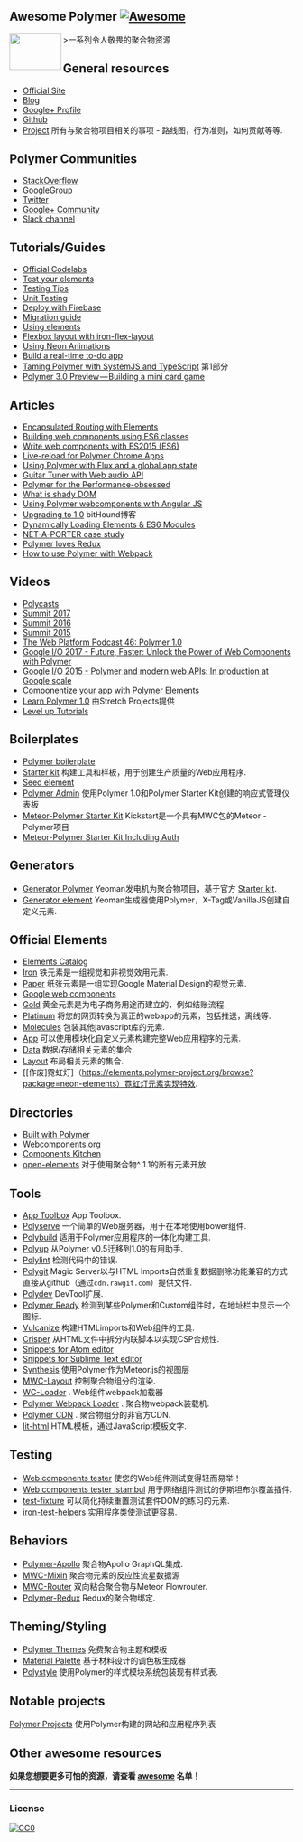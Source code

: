 <div class="github-widget" data-repo="Granze/awesome-polymer"></div>

## Awesome Polymer [![Awesome](https://cdn.rawgit.com/sindresorhus/awesome/d7305f38d29fed78fa85652e3a63e154dd8e8829/media/badge.svg)](https://github.com/sindresorhus/awesome)
<a href="https://www.polymer-project.org"><img src="https://www.polymer-project.org/images/logos/p-logo.png" align="left" height="64" width="92"></a>
&gt;一系列令人敬畏的聚合物资源

## General resources
* [Official Site](https://www.polymer-project.org)
* [Blog](https://blog.polymer-project.org/)
* [Google+ Profile](https://plus.google.com/+PolymerProject/)
* [Github](https://github.com/polymer)
* [Project](https://github.com/polymer/project) 所有与聚合物项目相关的事项 - 路线图，行为准则，如何贡献等等.

## Polymer Communities
* [StackOverflow](http://stackoverflow.com/questions/tagged/polymer)
* [GoogleGroup](https://groups.google.com/forum/#!forum/polymer-dev)
* [Twitter](https://twitter.com/polymer)
* [Google+ Community](https://plus.google.com/u/1/communities/115626364525706131031)
* [Slack channel](http://polymer-slack.herokuapp.com/)

## Tutorials/Guides
* [Official Codelabs](https://codelabs.developers.google.com/polymer-summit)
* [Test your elements](https://www.polymer-project.org/2.0/docs/tools/tests)
* [Testing Tips](https://medium.com/google-developer-experts/polymer-testing-tips-f217ba94a64)
* [Unit Testing](https://medium.com/@granze/polymer-unit-testing-d6a69910dc31)
* [Deploy with Firebase](https://www.polymer-project.org/2.0/start/toolbox/deploy)
* [Migration guide](https://www.polymer-project.org/1.0/docs/migration.html)
* [Using elements](https://elements.polymer-project.org/guides/using-elements)
* [Flexbox layout with iron-flex-layout](https://elements.polymer-project.org/guides/flex-layout)
* [Using Neon Animations](https://elements.polymer-project.org/guides/using-neon-animations)
* [Build a real-time to-do app](https://scotch.io/tutorials/build-a-real-time-polymer-to-do-app)
* [Taming Polymer with SystemJS and TypeScript](http://blog.charto.net/typescript/Taming-Polymer-with-SystemJS-and-TypeScript-part-1/) 第1部分
* [Polymer 3.0 Preview — Building a mini card game](https://medium.com/@jecelynyeen/polymer-3-0-preview-building-a-mini-card-game-ce8948265fd6)

## Articles
* [Encapsulated Routing with Elements](https://www.polymer-project.org/1.0/articles/routing.html)
* [Building web components using ES6 classes](https://www.polymer-project.org/1.0/articles/es6.html)
* [Write web components with ES2015 (ES6)](http://www.revillweb.com/tutorials/web-components-with-es2015-es6/)
* [Live-reload for Polymer Chrome Apps](http://codingwithgerwin.blogspot.it/2015/07/live-reload-for-polymer-chrome-apps.html)
* [Using Polymer with Flux and a global app state](http://paulusschoutsen.nl/blog/2015/07/using-polymer-with-flux-and-a-global-app-state/)
* [Guitar Tuner with Web audio API](https://aerotwist.com/blog/guitar-tuner/)
* [Polymer for the Performance-obsessed](https://aerotwist.com/blog/polymer-for-the-performance-obsessed/)
* [What is shady DOM](https://www.polymer-project.org/1.0/articles/shadydom.html)
* [Using Polymer webcomponents with Angular JS](http://jcrowther.io/2015/05/26/using-polymer-webcomponents-with-angular-js/)
* [Upgrading to 1.0](https://www.bithound.io/blog/post/upgrading-to-polymer-10) bitHound博客
* [Dynamically Loading Elements & ES6 Modules](http://addyosmani.github.io/webcomponent-samples/polymer/modules/)
* [NET-A-PORTER case study](https://developers.google.com/web/showcase/case-study/net-a-porter)
* [Polymer loves Redux](https://medium.com/collaborne-engineering/polymer-loves-redux-f89a863394d9#.7f4z92ppy)
* [How to use Polymer with Webpack](https://medium.com/dev-channel/how-to-use-polymer-with-webpack-b41812d78b15)

## Videos
* [Polycasts](https://www.youtube.com/playlist?list=PLOU2XLYxmsII5c3Mgw6fNYCzaWrsM3sMN)
* [Summit 2017](https://www.youtube.com/watch?v=TDpiyrcOO30&list=PLNYkxOF6rcIDP0PqVaJxqNWwIgvoEPzJi)
* [Summit 2016](https://www.youtube.com/watch?v=0iM0DZjYGqg&list=PLNYkxOF6rcICc687SxHQRuo9TVNOJelSZ)
* [Summit 2015](https://www.youtube.com/playlist?list=PLNYkxOF6rcICdISJclfQhj2S8QZGjXV8J)
* [The Web Platform Podcast 46: Polymer 1.0](https://www.youtube.com/watch?v=d9tNO3n0RlM)
* [Google I/O 2017 - Future, Faster: Unlock the Power of Web Components with Polymer](https://www.youtube.com/watch?v=cuoZenpQveQ)
* [Google I/O 2015 - Polymer and modern web APIs: In production at Google scale](https://www.youtube.com/watch?v=fD2As5RmM8Q)
* [Componentize your app with Polymer Elements](https://youtu.be/7WgEuNZCCHk)
* [Learn Polymer 1.0](https://www.youtube.com/playlist?list=PLPaj_o9gjMYll0sSb47TrzQCjIo5iqQZm) 由Stretch Projects提供
* [Level up Tutorials](https://www.youtube.com/playlist?list=PLLnpHn493BHGhoGAb2PRKzv4Zw3QoatK-)

## Boilerplates
* [Polymer boilerplate](https://github.com/webcomponents/polymer-boilerplate)
* [Starter kit](https://developers.google.com/web/tools/polymer-starter-kit/) 构建工具和样板，用于创建生产质量的Web应用程序.
* [Seed element](https://github.com/polymerlabs/seed-element)
* [Polymer Admin](https://github.com/akveo/polymer-admin) 使用Polymer 1.0和Polymer Starter Kit创建的响应式管理仪表板
* [Meteor-Polymer Starter Kit](https://github.com/aruntk/kickstart-meteor-polymer) Kickstart是一个具有MWC包的Meteor  -  Polymer项目
* [Meteor-Polymer Starter Kit Including Auth](https://github.com/aruntk/kickstart-meteor-polymer-with-auth)

## Generators
* [Generator Polymer](https://github.com/yeoman/generator-polymer) Yeoman发电机为聚合物项目，基于官方 [Starter kit](https://developers.google.com/web/tools/polymer-starter-kit/).
* [Generator element](https://www.npmjs.com/package/generator-element) Yeoman生成器使用Polymer，X-Tag或VanillaJS创建自定义元素.

## Official Elements
* [Elements Catalog](https://www.webcomponents.org/collection/Polymer/elements)
 * [Iron](https://www.webcomponents.org/collection/PolymerElements/iron-elements) 铁元素是一组视觉和非视觉效用元素.
 * [Paper](https://www.webcomponents.org/collection/PolymerElements/paper-elements) 纸张元素是一组实现Google Material Design的视觉元素.
 * [Google web components](https://www.webcomponents.org/collection/GoogleWebComponents/google-web-components)
 * [Gold](https://www.webcomponents.org/collection/PolymerElements/gold-elements) 黄金元素是为电子商务用途而建立的，例如结账流程.
 * [Platinum](https://www.webcomponents.org/collection/PolymerElements/platinum-elements) 将您的网页转换为真正的webapp的元素，包括推送，离线等.
 * [Molecules](https://www.webcomponents.org/collection/PolymerElements/molecules) 包装其他javascript库的元素.
 * [App](https://www.webcomponents.org/collection/PolymerElements/app-elements) 可以使用模块化自定义元素构建完整Web应用程序的元素.
 * [Data](https://www.webcomponents.org/collection/PolymerElements/data-elements) 数据/存储相关元素的集合.
 * [Layout](https://www.webcomponents.org/collection/PolymerElements/layout-elements) 布局相关元素的集合.
 * [[作废]霓虹灯]（https://elements.polymer-project.org/browse?package=neon-elements）霓虹灯元素实现特效.

## Directories
* [Built with Polymer](http://builtwithpolymer.org/)
* [Webcomponents.org](https://webcomponents.org/)
* [Components Kitchen](http://component.kitchen/)
* [open-elements](http://open-elements.org) 对于使用聚合物^ 1.1的所有元素开放

## Tools
* [App Toolbox](https://www.polymer-project.org/2.0/toolbox/) App Toolbox.
* [Polyserve](https://github.com/polymerlabs/polyserve) 一个简单的Web服务器，用于在本地使用bower组件.
* [Polybuild](https://github.com/PolymerLabs/polybuild) 适用于Polymer应用程序的一体化构建工具.
* [Polyup](https://github.com/PolymerLabs/polyup) 从Polymer v0.5迁移到1.0的有用助手.
* [Polylint](https://github.com/PolymerLabs/polylint) 检测代码中的错误.
* [Polygit](http://polygit.org/) Magic Server以与HTML Imports自然重复数据删除功能兼容的方式直接从github（通过```cdn.rawgit.com```）提供文件.
* [Polydev](https://github.com/PolymerLabs/polydev) DevTool扩展.
* [Polymer Ready](https://chrome.google.com/webstore/detail/polymer-ready/aaifiopbmiecbpladpjaoemohhfjcbdk) 检测到某些Polymer和Custom组件时，在地址栏中显示一个图标.
* [Vulcanize](https://github.com/Polymer/vulcanize) 构建HTMLimports和Web组件的工具.
* [Crisper](https://github.com/PolymerLabs/crisper) 从HTML文件中拆分内联脚本以实现CSP合规性.
* [Snippets for Atom editor](https://atom.io/packages/polymer-snippets)
* [Snippets for Sublime Text editor](https://packagecontrol.io/packages/Polymer%20%26%20Web%20Component%20Snippets)
* [Synthesis](https://github.com/meteorwebcomponents/synthesis) 使用Polymer作为Meteor.js的视图层
* [MWC-Layout](https://github.com/meteorwebcomponents/layout) 控制聚合物组分的渲染.
* [WC-Loader](https://github.com/aruntk/wc-loader) .  Web组件webpack加载器
* [Polymer Webpack Loader](https://github.com/webpack-contrib/polymer-webpack-loader) .  聚合物webpack装载机.
* [Polymer CDN](https://github.com/download/polymer-cdn) .  聚合物组分的非官方CDN.
* [lit-html](https://github.com/Polymer/lit-html) HTML模板，通过JavaScript模板文字.

## Testing
* [Web components tester](https://github.com/Polymer/web-component-tester) 使您的Web组件测试变得轻而易举！
* [Web components tester istambul](https://github.com/thedeeno/web-component-tester-istanbul) 用于网络组件测试的伊斯坦布尔覆盖插件.
* [test-fixture](https://github.com/PolymerElements/test-fixture) 可以简化持续重置测试套件DOM的练习的元素.
* [iron-test-helpers](https://github.com/PolymerElements/iron-test-helpers) 实用程序类使测试更容易.

## Behaviors
* [Polymer-Apollo](https://github.com/aruntk/polymer-apollo) 聚合物Apollo GraphQL集成.
* [MWC-Mixin](https://github.com/meteorwebcomponents/mixin) 聚合物元素的反应性流星数据源
* [MWC-Router](https://github.com/meteorwebcomponents/router) 双向粘合聚合物与Meteor Flowrouter.
* [Polymer-Redux](https://github.com/tur-nr/polymer-redux) Redux的聚合物绑定.

## Theming/Styling
* [Polymer Themes](https://polymerthemes.com/) 免费聚合物主题和模板
* [Material Palette](https://www.materialpalette.com/) 基于材料设计的调色板生成器
* [Polystyle](https://poly-style.appspot.com/demo/) 使用Polymer的样式模块系统包装现有样式表.

## Notable projects
[Polymer Projects](https://github.com/abdonrd/PolymerProjects) 使用Polymer构建的网站和应用程序列表


## Other awesome resources
**如果您想要更多可怕的资源，请查看 [awesome](https://github.com/sindresorhus/awesome) 名单！**

---

### License

[![CC0](http://i.creativecommons.org/p/zero/1.0/88x31.png)](http://creativecommons.org/publicdomain/zero/1.0/)

